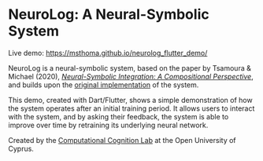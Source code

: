 # NeuroLog: A Neural-Symbolic System

Live demo: https://msthoma.github.io/neurolog_flutter_demo/

NeuroLog is a neural-symbolic system, based on the paper by Tsamoura & Michael (2020),
[_Neural-Symbolic Integration: A Compositional Perspective_](https://arxiv.org/abs/2010.11926), and 
builds upon the [original implementation](https://bitbucket.org/tsamoura/neurolog/src/master/)
of the system.

This demo, created with Dart/Flutter, shows a simple demonstration of how the system operates after 
an initial training period. It allows users to interact with the system, and by asking their 
feedback, the system is able to improve over time by retraining its underlying neural network.

Created by the [Computational Cognition Lab](https://cognition.ouc.ac.cy/cclab/) at the Open 
University of Cyprus. 
